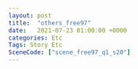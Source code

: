 ```yaml
---
layout: post
title:  "others_free97"
date:   2021-07-23 01:00:00 +0000
categories: Etc
Tags: Story Etc
SceneCode: ["scene_free97_q1_s20"]
---
```

